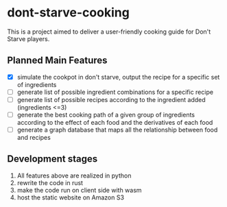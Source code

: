 # dont-starve-cooking

This is a project aimed to deliver a user-friendly cooking guide for Don't Starve players.

## Planned Main Features

- [x] simulate the cookpot in don't starve, output the recipe for a specific set of ingredients
- [ ] generate list of possible ingredient combinations for a specific recipe
- [ ] generate list of possible recipes according to the ingredient added (ingredients <=3)
- [ ] generate the best cooking path of a given group of ingredients according to the effect of each food and the derivatives of each food
- [ ] generate a graph database that maps all the relationship between food and recipes

## Development stages

1. All features above are realized in python
2. rewrite the code in rust
3. make the code run on client side with wasm
4. host the static website on Amazon S3
